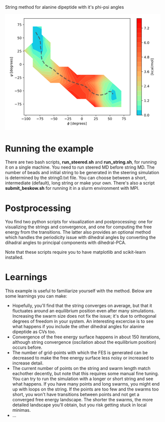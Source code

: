 String method for alanine dipeptide with it's phi-psi angles

![Image of string](../adp-free_energy_with-string.png)


# Running the example
There are two bash scripts, **run_steered.sh** and **run_string.sh**, for running it on a single machine. 
You need to run steered MD before string MD. 
The number of beads and initial string to be generated in the steering simulation is determined by the string0.txt file. You can choose between a short, intermediate (default), long string or make your own.
There's also a script **submit_beskow.sh** for running it in a slurm environment with MPI.

# Postprocessing
You find two python scripts for visualization and postprocessing: one for visualizing the strings and convergence,
and one for computing the free energy from the transitions.
The latter also provides an optional method which handles the periodicity issue with dihedral angles by converting the dihadral angles to principal components with dihedral-PCA.

Note that these scripts require you to have matplotlib and scikit-learn installed.

# Learnings
This example is useful to familiarize yourself with the method. Below are some learnings you can make:

 * Hopefully, you'll find that the string converges on average, but that it fluctuates around an equilibrium position even after many simulations. 
 Increasing the swarm size does not fix the issue; it's due to orthogonal degrees of freedom in your system. An interesting excercise is to see what happens if you include the other dihedral angles for alanine dipeptide as CVs too. 
 * Convergence of the free energy surface happens in about 150 iterations, although string convergence (oscilation about the equilibrium position) occurs before. 
 * The number of grid-points with which the FES is generated can be decreased to make the free energy surface less noisy or increased to increase detail. 
 * The current number of points on the string and swarm length match eachother decently, but note that this requires some manual fine tuning. 
 You can try to run the simulation with a longer or short string and see what happens. 
 If you have many points and long swarms, you might end up with loops on the string. If the points are too few and the swarms too short, you won't have transitions between points and not get a converged free energy landscape. 
 The shorter the swarms, the more detailed landscape you'll obtain, but you risk getting stuck in local minimas. 
 * ...